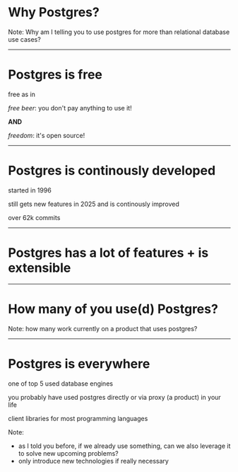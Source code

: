 

# Why Postgres?

Note: Why am I telling you to use postgres for more than relational database use cases?

___

# Postgres is free

free as in 

_free beer_: you don't pay anything to use it!

**AND** 

*freedom*: it's open source!

___

# Postgres is continously developed

started in 1996

still gets new features in 2025 and is continously improved

over 62k commits

___

# Postgres has a lot of features + is extensible

___

# How many of you use(d) Postgres?

Note: how many work currently on a product that uses postgres?

___

# Postgres is everywhere

one of top 5 used database engines

you probably have used postgres directly or via proxy (a product) in your life

client libraries for most programming languages

Note: 
- as I told you before, if we already use something, can we also leverage it to solve new upcoming problems?
- only introduce new technologies if really necessary
